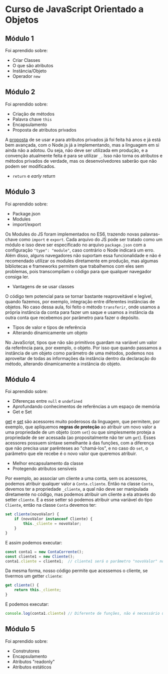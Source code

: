 # Curso de JavaScript Orientado a Objetos

## Módulo 1

Foi aprendido sobre:

* Criar Classes
* O que são atributos
* Instância/Objeto
* Operador `new`

## Módulo 2

Foi aprendido sobre:

* Criação de métodos
* Palavra chave `this`
* Encapsulamento
* Proposta de atributos privados

A [proposta](https://github.com/tc39/proposal-class-fields#private-fields) de se usar `#` para atributos privados já foi feita há anos e já está bem avançada, com o Node.js já a implementando, mas a linguagem em si ainda não a adotou. Ou seja, não deve ser utilizada em produção, e a convenção atualmente feita é para se utilizar `_`. Isso não torna os atributos e métodos privados de verdade, mas os desenvolvedores saberão que não podem ser modificados.

* `return` e *early return*

## Módulo 3

Foi aprendido sobre:

* Package.json
* Modules
* import/export

Os Modules do JS foram implementados no ES6, trazendo novas palavras-chave como `import` e `export`. Cada arquivo do JS pode ser tratado como um módulo e isso deve ser especificado no arquivo `package.json` com a configuração `"type": "module"`, caso contrário o Node indicará um erro. Além disso, alguns navegadores não suportam essa funcionalidade e não é recomendado utilizar os modules diretamente em produção, mas algumas bibliotecas e frameworks permitem que trabalhemos com eles sem problemas, pois transcompilam o código para que qualquer navegador consiga ler.

* Vantagens de se usar classes

O código tem potencial para se tornar bastante reaproveitável e legível, quando fazemos, por exemplo, integração entre diferentes instâncias de objetos. No caso dessa aula, foi feito o método `transferir`, onde usamos a própria instância da conta para fazer um saque e usamos a instância da outra conta que recebemos por parâmetro para fazer o depósito.

* Tipos de valor e tipos de referência
* Alterando dinamicamente um objeto

No JavaScript, tipos que não são primitivos guardam na variável um valor da referência para, por exemplo, o objeto. Por isso que quando passamos a instância de um objeto como parâmetro de uma métodos, podemos nos aproveitar de todas as informações da instância dentro da declaração do método, alterando dinamicamente a instância do objeto.

## Módulo 4

Foi aprendido sobre:

* Diferenças entre `null` e `undefined`
* Aprofundando conhecimentos de referências a um espaço de memória
* Get e Set

[get](https://developer.mozilla.org/pt-BR/docs/Web/JavaScript/Reference/Functions/get) e [set](https://developer.mozilla.org/pt-BR/docs/Web/JavaScript/Reference/Functions/set) são acessores muito poderosos da linguagem, que permitem, por exemplo, que apliquemos **regras de proteção** ao atribuir um novo valor a uma propriedade de um objeto (com `set`) ou que simplesmente proteja a propriedade de ser acessada (ao propositalmente não ter um `get`). Esses acessores possuem sintaxe semelhante à das funções, com a diferença que não precisa usar parênteses ao "chamá-los", e no caso do `set`, o parâmetro que ele recebe é o novo valor que queremos atribuir.

* Melhor encapsulamento da classe
* Protegendo atributos sensíveis

Por exemplo, ao associar um cliente a uma conta, sem os acessores, podemos atribuir qualquer valor a `Conta.cliente`. Então na classe `Conta`, devemos ter a propriedade `_cliente`, a qual não deve ser manipulada diretamente no código, mas podemos atribuir um cliente a ela através do setter `cliente`. E a esse setter só podemos atribuir uma variável do tipo `Cliente`, então na classe `Conta` devemos ter:

```js
set cliente(novoValor) {
    if (novoValor instanceof Cliente) {
        this._cliente = novoValor;
    }
}
```

E assim podemos executar:

```js
const conta1 = new ContaCorrente();
const cliente1 = new Cliente();
conta1.cliente = cliente1;  // cliente1 será o parâmetro "novoValor" no setter da classe Conta!
```

Da mesma forma, nosso código permite que acessemos o cliente, se tivermos um getter `cliente`:

```js
get cliente() {
    return this._cliente;
}
```

E podemos executar:

```js
console.log(conta1.cliente) // Diferente de funções, não é necessário usar parênteses ao utilizar os acessores.
```

## Módulo 5

Foi aprendido sobre:

* Construtores
* Encapsulamento
* Atributos "readonly"
* Atributos estáticos